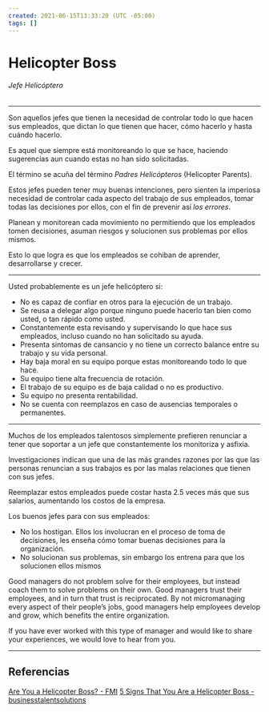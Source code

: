 ```yaml
---
created: 2021-06-15T13:33:20 (UTC -05:00)
tags: []
---
```


# Helicopter Boss
###### Jefe Helicóptero
---

Son aquellos jefes que tienen la necesidad de controlar todo lo que hacen sus empleados, que dictan lo que tienen que hacer, cómo hacerlo y hasta cuándo hacerlo.

Es aquel que siempre está monitoreando lo que se hace, haciendo sugerencias aun cuando estas no han sido solicitadas.

El término se acuña del término *Padres Helicópteros* (Helicopter Parents).

Estos jefes pueden tener muy buenas intenciones, pero sienten la imperiosa necesidad de controlar cada aspecto del trabajo de sus empleados, tomar todas las decisiones por ellos, con el fin de prevenir así *los errores*.

Planean y monitorean cada movimiento no permitiendo que los empleados tomen decisiones, asuman riesgos y solucionen sus problemas por ellos mismos.

Esto lo que logra es que los empleados se cohiban de aprender, desarrollarse y crecer.

---

Usted probablemente es un jefe helicóptero si:

- No es capaz de confiar en otros para la ejecución de un trabajo.
- Se reusa a delegar algo porque ninguno puede hacerlo tan bien como usted, o tan rápido como usted.
- Constantemente esta revisando y supervisando lo que hace sus empleados, incluso cuando no han solicitado su ayuda.
- Presenta sintomas de cansancio y no tiene un correcto balance entre su trabajo y su vida personal.
- Hay baja moral en su equipo porque estas monitoreando todo lo que hace.
- Su equipo tiene alta frecuencia de rotación.
- El trabajo de su equipo es de baja calidad o no es productivo.
- Su equipo no presenta rentabilidad.
- No se cuenta con reemplazos en caso de ausencias temporales o permanentes.

---

Muchos de los empleados talentosos simplemente prefieren renunciar a tener que soportar a un jefe que constantemente los monitoriza y asfixia.

Investigaciones indican que una de las más grandes razones por las que las personas renuncian a sus trabajos es por las malas relaciones que tienen con sus jefes.

Reemplazar estos empleados puede costar hasta 2.5 veces más que sus salarios, aumentando los costos de la empresa.

Los buenos jefes para con sus empleados:
- No los hostigan. Ellos los involucran en el proceso de toma de decisiones, les enseña cómo tomar buenas decisiones para la organización. 
- No solucionan sus problemas, sin embargo los entrena para que los solucionen ellos mismos

Good managers do not problem solve for their employees, but instead coach them to solve problems on their own. Good managers trust their employees, and in turn that trust is reciprocated. By not micromanaging every aspect of their people’s jobs, good managers help employees develop and grow, which benefits the entire organization.

If you have ever worked with this type of manager and would like to share your experiences, we would love to hear from you.

---

## Referencias
[Are You a Helicopter Boss? - FMI](https://www.fminet.com/insights/are-you-a-helicopter-boss/)
[5 Signs That You Are a Helicopter Boss - businesstalentsolutions](https://www.businesstalentsolutions.com/5-signs-that-you-are-a-helicopter-boss/)